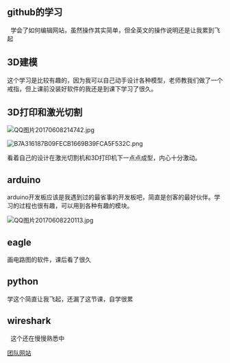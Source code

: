 ﻿## github的学习
 
学会了如何编辑网站，虽然操作其实简单，但全英文的操作说明还是让我累到飞起

## 3D建模

这个学习是比较有趣的，因为我可以自己动手设计各种模型，老师教我们做了一个戒指，但上课前没装好软件的我还是到课下学习了很久。

## 3D打印和激光切割

![QQ图片20170608214742.jpg](https://ooo.0o0.ooo/2017/06/08/593955a89a3fa.jpg)

![B7A316187B09FECB1669B39FCA5F532C.png](https://ooo.0o0.ooo/2017/06/08/593957d3d79b9.png)

看着自己的设计在激光切割机和3D打印机下一点点成型，内心十分激动。

## arduino

arduino开发板应该是我遇到过的最省事的开发板吧，简直是创客的最好伙伴。学习的过程也很有趣，可以用到各种有趣的模块。

![QQ图片20170608220113.jpg](https://ooo.0o0.ooo/2017/06/08/593958c2d6a00.jpg)

## eagle

画电路图的软件，课后看了很久

## python

学这个简直让我飞起，还漏了这节课，自学很累

## wireshark
 
这个还在慢慢熟悉中

[团队网站](https://andybernie.github.io/2017/05/05/codes2things/)
